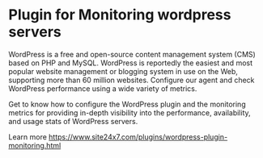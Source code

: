 
Plugin for Monitoring wordpress servers
=======================================

WordPress is a free and open-source content management system (CMS) based on PHP and MySQL. WordPress is reportedly the easiest and most popular website management or blogging system in use on the Web, supporting more than 60 million websites. Configure our agent and check WordPress performance using a wide variety of metrics.

Get to know how to configure the WordPress plugin and the monitoring metrics for providing in-depth visibility into the performance, availability, and usage stats of WordPress servers.

Learn more https://www.site24x7.com/plugins/wordpress-plugin-monitoring.html

